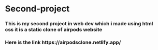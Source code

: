# Second-project
<h3>This is my second project in web dev which i made using html css it is a static clone of airpods website</h3>
<h3>Here is the link https://airpodsclone.netlify.app/  </h3>
